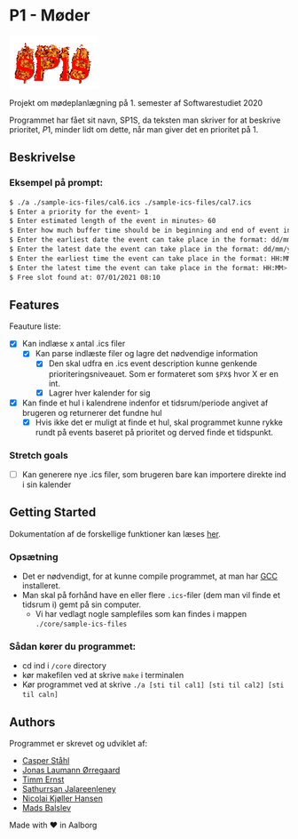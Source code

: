 # P1 - Møder

![SP1S Logo](https://raw.githubusercontent.com/MadsBalslev/P1-project/main/docs/cooltext.gif?token=AB2OBDOLTQBD4BGRX66EOUS74GWZC)

Projekt om mødeplanlægning på 1. semester af Softwarestudiet 2020

Programmet har fået sit navn, SP1S, da teksten man skriver for at beskrive prioritet, $P1$, minder lidt om dette, når man giver det en prioritet på 1.

## Beskrivelse
### Eksempel på prompt:

```sh
$ ./a ./sample-ics-files/cal6.ics ./sample-ics-files/cal7.ics
$ Enter a priority for the event> 1
$ Enter estimated length of the event in minutes> 60
$ Enter how much buffer time should be in beginning and end of event in minutes> 10
$ Enter the earliest date the event can take place in the format: dd/mm/yyyy> 04/01/2021
$ Enter the latest date the event can take place in the format: dd/mm/yyyy> 10/01/2021
$ Enter the earliest time the event can take place in the format: HH:MM>  08:00
$ Enter the latest time the event can take place in the format: HH:MM>  16:00
$ Free slot found at: 07/01/2021 08:10
```

## Features

Feauture liste:
- [x] Kan indlæse x antal .ics filer
  - [x] Kan parse indlæste filer og lagre det nødvendige information
    - [x] Den skal udfra en .ics event description kunne genkende prioriteringsniveauet. Som er formateret som `$PX$` hvor X er en int. 
    - [x] Lagrer hver kalender for sig
- [x] Kan finde et hul i kalendrene indenfor et tidsrum/periode angivet af brugeren og returnerer det fundne hul
  - [x] Hvis ikke det er muligt at finde et hul, skal programmet kunne rykke rundt på events baseret på prioritet og derved finde et tidspunkt.

### Stretch goals
- [ ] Kan generere nye .ics filer, som brugeren bare kan importere direkte ind i sin kalender

## Getting Started
Dokumentatíon af de forskellige funktioner kan læses [her](https://madsbalslev.github.io/P1-project/).

### Opsætning

* Det er nødvendigt, for at kunne compile programmet, at man har [GCC](https://gcc.gnu.org/) installeret.
* Man skal på forhånd have en eller flere `.ics`-filer (dem man vil finde et tidsrum i) gemt på sin computer.
  * Vi har vedlagt nogle samplefiles som kan findes i mappen `./core/sample-ics-files`

### Sådan kører du programmet:

* cd ind i `/core` directory
* kør makefilen ved at skrive `make` i terminalen
* Kør programmet ved at skrive `./a [sti til cal1] [sti til cal2] [sti til caln]`

## Authors

Programmet er skrevet og udviklet af:

- [Casper Ståhl](mailto:cstahl20@student.aau.dk)
- [Jonas Laumann Ørregaard](mailto:jarreg20@student.aau.dk)
- [Timm Ernst](mailto:ternst12@student.aau.dk)
- [Sathurrsan Jalareenleney](mailto:sjalar20@student.aau.dk)
- [Nicolai Kjøller Hansen](mailto:nkha20@student.aau.dk)
- [Mads Balslev](mailto:mbalsl20@student.aau.dk)

Made with :heart: in Aalborg
